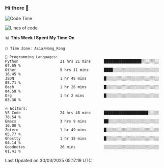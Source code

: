 ### Hi there 👋

<!--
**nicehiro/nicehiro** is a ✨ _special_ ✨ repository because its `README.md` (this file) appears on your GitHub profile.

Here are some ideas to get you started:

- 🔭 I’m currently working on ...
- 🌱 I’m currently learning ...
- 👯 I’m looking to collaborate on ...
- 🤔 I’m looking for help with ...
- 💬 Ask me about ...
- 📫 How to reach me: ...
- 😄 Pronouns: ...
- ⚡ Fun fact: ...
-->

<!--START_SECTION:waka-->
![Code Time](http://img.shields.io/badge/Code%20Time-424%20hrs%2013%20mins-blue)

![Lines of code](https://img.shields.io/badge/From%20Hello%20World%20I%27ve%20Written-1.6%20million%20lines%20of%20code-blue)

📊 **This Week I Spent My Time On** 

```text
🕑︎ Time Zone: Asia/Hong_Kong

💬 Programming Languages: 
Python                   21 hrs 21 mins      █████████████████░░░░░░░░   67.65 % 
Other                    5 hrs 11 mins       ████░░░░░░░░░░░░░░░░░░░░░   16.45 % 
JSON                     1 hr 48 mins        █░░░░░░░░░░░░░░░░░░░░░░░░   05.71 % 
Bash                     1 hr 26 mins        █░░░░░░░░░░░░░░░░░░░░░░░░   04.59 % 
Org                      1 hr 2 mins         █░░░░░░░░░░░░░░░░░░░░░░░░   03.30 % 

🔥 Editors: 
VS Code                  24 hrs 48 mins      ████████████████████░░░░░   78.54 % 
Emacs                    3 hrs 9 mins        ██░░░░░░░░░░░░░░░░░░░░░░░   10.00 % 
Zotero                   1 hr 49 mins        █░░░░░░░░░░░░░░░░░░░░░░░░   05.77 % 
Ghostty                  1 hr 18 mins        █░░░░░░░░░░░░░░░░░░░░░░░░   04.14 % 
Goodnotes                26 mins             ░░░░░░░░░░░░░░░░░░░░░░░░░   01.41 % 
```


 Last Updated on 30/03/2025 05:17:19 UTC
<!--END_SECTION:waka-->
